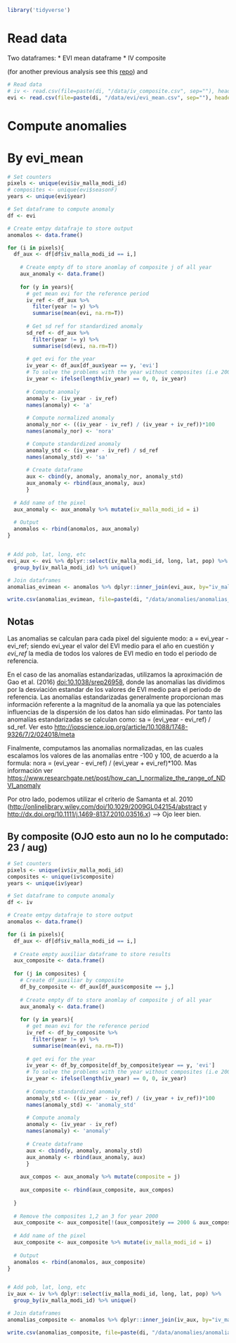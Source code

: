 ``` r
library('tidyverse')
```

Read data
=========

Two dataframes: \* EVI mean dataframe \* IV composite

(for another previous analysis see this [repo](https://github.com/ajpelu/qpyr_resilience)) and

``` r
# Read data
# iv <- read.csv(file=paste(di, "/data/iv_composite.csv", sep=""), header = TRUE, sep = ',')
evi <- read.csv(file=paste(di, "/data/evi/evi_mean.csv", sep=""), header = TRUE, sep = ',')
```

Compute anomalies
=================

By evi\_mean
============

``` r
# Set counters
pixels <- unique(evi$iv_malla_modi_id)
# composites <- unique(evi$seasonF)
years <- unique(evi$year)

# Set dataframe to compute anomaly
df <- evi

# Create emtpy datafraje to store output 
anomalos <- data.frame()

for (i in pixels){
  df_aux <- df[df$iv_malla_modi_id == i,]
    
    # Create empty df to store anomlay of composite j of all year 
    aux_anomaly <- data.frame() 
    
    for (y in years){
      # get mean evi for the reference period
      iv_ref <- df_aux %>% 
        filter(year != y) %>% 
        summarise(mean(evi, na.rm=T))
      
      # Get sd ref for standardized anomaly
      sd_ref <- df_aux %>% 
        filter(year != y) %>% 
        summarise(sd(evi, na.rm=T))
      
      # get evi for the year
      iv_year <- df_aux[df_aux$year == y, 'evi']
      # To solve the problems with the year without composites (i.e 2000)
      iv_year <- ifelse(length(iv_year) == 0, 0, iv_year)
      
      # Compute anomaly
      anomaly <- (iv_year - iv_ref)
      names(anomaly) <- 'a'
      
      # Compute normalized anomaly 
      anomaly_nor <- ((iv_year - iv_ref) / (iv_year + iv_ref))*100
      names(anomaly_nor) <- 'nora'

      # Compute standardized anomaly
      anomaly_std <- (iv_year - iv_ref) / sd_ref
      names(anomaly_std) <- 'sa'
      
      # Create dataframe 
      aux <- cbind(y, anomaly, anomaly_nor, anomaly_std)
      aux_anomaly <- rbind(aux_anomaly, aux)
      } 
    
  # Add name of the pixel 
  aux_anomaly <- aux_anomaly %>% mutate(iv_malla_modi_id = i)
  
  # Output 
  anomalos <- rbind(anomalos, aux_anomaly)
}   


# Add pob, lat, long, etc 
evi_aux <- evi %>% dplyr::select(iv_malla_modi_id, long, lat, pop) %>%
  group_by(iv_malla_modi_id) %>% unique()

# Join dataframes 
anomalias_evimean <- anomalos %>% dplyr::inner_join(evi_aux, by="iv_malla_modi_id") 

write.csv(anomalias_evimean, file=paste(di, "/data/anomalies/anomalias_evimean.csv", sep=""), row.names = FALSE)
```

Notas
-----

Las anomalias se calculan para cada pixel del siguiente modo: a = evi\_year - evi\_ref; siendo evi\_year el valor del EVI medio para el año en cuestión y *evi\_ref* la media de todos los valores de EVI medio en todo el periodo de referencia.

En el caso de las anomalías estandarizadas, utilizamos la aproximación de Gao et al. (2016) [doi:10.1038/srep26958](https://dx.doi.org/10.1038/srep26958), donde las anomalias las dividimos por la desviación estandar de los valores de EVI medio para el periodo de referencia. Las anomalías estandarizadas generalmente proporcionan mas información referente a la magnitud de la anomalía ya que las potenciales influencias de la dispersión de los datos han sido eliminadas. Por tanto las anomalías estandarizadas se calculan como: sa = (evi\_year - evi\_ref) / sd\_ref. Ver esto <http://iopscience.iop.org/article/10.1088/1748-9326/7/2/024018/meta>

Finalmente, computamos las anomalias normalizadas, en las cuales escalamos los valores de las anomalías entre -100 y 100, de acuerdo a la formula: nora = (evi\_year - evi\_ref) / (evi\_year + evi\_ref)\*100. Mas información ver <https://www.researchgate.net/post/how_can_I_normalize_the_range_of_NDVI_anomaly>

Por otro lado, podemos utilizar el criterio de Samanta et al. 2010 (<http://onlinelibrary.wiley.com/doi/10.1029/2009GL042154/abstract> y <http://dx.doi.org/10.1111/j.1469-8137.2010.03516.x>) --&gt; Ojo leer bien.

By composite (OJO esto aun no lo he computado: 23 / aug)
--------------------------------------------------------

``` r
# Set counters
pixels <- unique(iv$iv_malla_modi_id)
composites <- unique(iv$composite)
years <- unique(iv$year)

# Set dataframe to compute anomaly
df <- iv 

# Create emtpy datafraje to store output 
anomalos <- data.frame()

for (i in pixels){
  df_aux <- df[df$iv_malla_modi_id == i,]
  
  # Create empty auxiliar dataframe to store results
  aux_composite <- data.frame() 
  
  for (j in composites) {
    # Create df_auxiliar by composite
    df_by_composite <- df_aux[df_aux$composite == j,]
    
    # Create empty df to store anomlay of composite j of all year 
    aux_anomaly <- data.frame() 
    
    for (y in years){
      # get mean evi for the reference period
      iv_ref <- df_by_composite %>% 
        filter(year != y) %>% 
        summarise(mean(evi, na.rm=T))
      
      # get evi for the year
      iv_year <- df_by_composite[df_by_composite$year == y, 'evi']
      # To solve the problems with the year without composites (i.e 2000)
      iv_year <- ifelse(length(iv_year) == 0, 0, iv_year)
      
      # Compute standardized anomaly
      anomaly_std <- ((iv_year - iv_ref) / (iv_year + iv_ref))*100
      names(anomaly_std) <- 'anomaly_std'
      
      # Compute anomaly
      anomaly <- (iv_year - iv_ref)
      names(anomaly) <- 'anomaly'
      
      # Create dataframe 
      aux <- cbind(y, anomaly, anomaly_std)
      aux_anomaly <- rbind(aux_anomaly, aux)
      } 
      
    aux_compos <- aux_anomaly %>% mutate(composite = j)
    
    aux_composite <- rbind(aux_composite, aux_compos)
    
  }
    
  # Remove the composites 1,2 an 3 for year 2000 
  aux_composite <- aux_composite[!(aux_composite$y == 2000 & aux_composite$composite %in% c(1:3)), ] 
    
  # Add name of the pixel 
  aux_composite <- aux_composite %>% mutate(iv_malla_modi_id = i)
  
  # Output 
  anomalos <- rbind(anomalos, aux_composite)
}   


# Add pob, lat, long, etc 
iv_aux <- iv %>% dplyr::select(iv_malla_modi_id, long, lat, pop) %>%
  group_by(iv_malla_modi_id) %>% unique()

# Join dataframes 
anomalias_composite <- anomalos %>% dplyr::inner_join(iv_aux, by="iv_malla_modi_id") 

write.csv(anomalias_composite, file=paste(di, "/data/anomalies/anomalias_composite.csv", sep=""), row.names = FALSE)
```
